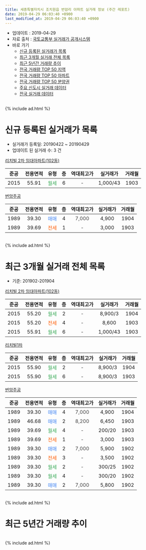 ```yaml
---
title: 세종특별자치시 조치원읍 번암리 아파트 실거래 정보 (주간 레포트)
date: 2019-04-29 06:03:40 +0900
last_modified_at: 2019-04-29 06:03:40 +0900
---
```


* 업데이트 : 2019-04-29
* 자료 출처 : [국토교통부 실거래가 공개시스템](http://rt.molit.go.kr)
* 바로 가기
    * [신규 등록된 실거래가 목록](#신규-등록된-실거래가-목록)
    * [최근 3개월 실거래 전체 목록](#최근-3개월-실거래-전체-목록)
    * [최근 5년간 거래량 추이](#최근-5년간-거래량-추이)
    * [전국 거래량 TOP 50 지역](https://inasie.github.io/apt-trade-info/최근-3개월-전국에서-가장-거래가-많이-발생한-지역)
    * [전국 거래량 TOP 50 아파트](https://inasie.github.io/apt-trade-info/최근-3개월-전국에서-가장-거래가-많이-발생한-아파트)
    * [전국 거래량 TOP 50 분양권](https://inasie.github.io/apt-trade-info/최근-3개월-전국에서-가장-거래가-많이-발생한-분양권)
    * [주요 신도시 실거래 데이터](https://inasie.github.io/apt-trade-info/주요-신도시)
    * [전국 실거래 데이터](https://inasie.github.io/apt-trade-info/전국)
<br>
{% include ad.html %}
<br>

# 신규 등록된 실거래가 목록
* 실거래가 등록일: 20190422 ~ 20190429
* 업데이트 된 실거래 수: 3 건


[리치빌 2차 임대아파트(102동)](https://search.naver.com/search.naver?query=%EC%84%B8%EC%A2%85%ED%8A%B9%EB%B3%84%EC%9E%90%EC%B9%98%EC%8B%9C+%EC%A1%B0%EC%B9%98%EC%9B%90%EC%9D%8D+%EB%B2%88%EC%95%94%EB%A6%AC+%EB%A6%AC%EC%B9%98%EB%B9%8C+2%EC%B0%A8+%EC%9E%84%EB%8C%80%EC%95%84%ED%8C%8C%ED%8A%B8%28102%EB%8F%99%29)

|준공|전용면적|유형|층|역대최고가|실거래가|거래월|
|:---:|:---:|:---:|:---:|:---:|:---:|:---:|
|2015|55.91|<span style="color:#34a853">월세</span>|6|<span style="color:#444444">-</span>|1,000/43|1903|

[번암주공](https://search.naver.com/search.naver?query=%EC%84%B8%EC%A2%85%ED%8A%B9%EB%B3%84%EC%9E%90%EC%B9%98%EC%8B%9C+%EC%A1%B0%EC%B9%98%EC%9B%90%EC%9D%8D+%EB%B2%88%EC%95%94%EB%A6%AC+%EB%B2%88%EC%95%94%EC%A3%BC%EA%B3%B5)

|준공|전용면적|유형|층|역대최고가|실거래가|거래월|
|:---:|:---:|:---:|:---:|:---:|:---:|:---:|
|1989|39.30|<span style="color:#4285f3">매매</span>|4|<span style="color:#444444">7,000</span>|4,900|1904|
|1989|39.69|<span style="color:#ff5a00">전세</span>|1|<span style="color:#444444">-</span>|3,000|1903|


<br>
{% include ad.html %}
<br>

# 최근 3개월 실거래 전체 목록
* 기준: 201902-201904


[리치빌 2차 임대아파트(102동)](https://search.naver.com/search.naver?query=%EC%84%B8%EC%A2%85%ED%8A%B9%EB%B3%84%EC%9E%90%EC%B9%98%EC%8B%9C+%EC%A1%B0%EC%B9%98%EC%9B%90%EC%9D%8D+%EB%B2%88%EC%95%94%EB%A6%AC+%EB%A6%AC%EC%B9%98%EB%B9%8C+2%EC%B0%A8+%EC%9E%84%EB%8C%80%EC%95%84%ED%8C%8C%ED%8A%B8%28102%EB%8F%99%29)

|준공|전용면적|유형|층|역대최고가|실거래가|거래월|
|:---:|:---:|:---:|:---:|:---:|:---:|:---:|
|2015|55.20|<span style="color:#34a853">월세</span>|2|<span style="color:#444444">-</span>|8,900/3|1904|
|2015|55.20|<span style="color:#ff5a00">전세</span>|4|<span style="color:#444444">-</span>|8,600|1903|
|2015|55.91|<span style="color:#34a853">월세</span>|6|<span style="color:#444444">-</span>|1,000/43|1903|

[리치빌1차](https://search.naver.com/search.naver?query=%EC%84%B8%EC%A2%85%ED%8A%B9%EB%B3%84%EC%9E%90%EC%B9%98%EC%8B%9C+%EC%A1%B0%EC%B9%98%EC%9B%90%EC%9D%8D+%EB%B2%88%EC%95%94%EB%A6%AC+%EB%A6%AC%EC%B9%98%EB%B9%8C1%EC%B0%A8)

|준공|전용면적|유형|층|역대최고가|실거래가|거래월|
|:---:|:---:|:---:|:---:|:---:|:---:|:---:|
|2015|55.90|<span style="color:#34a853">월세</span>|2|<span style="color:#444444">-</span>|8,900/3|1904|
|2015|55.90|<span style="color:#34a853">월세</span>|6|<span style="color:#444444">-</span>|8,900/3|1903|

[번암주공](https://search.naver.com/search.naver?query=%EC%84%B8%EC%A2%85%ED%8A%B9%EB%B3%84%EC%9E%90%EC%B9%98%EC%8B%9C+%EC%A1%B0%EC%B9%98%EC%9B%90%EC%9D%8D+%EB%B2%88%EC%95%94%EB%A6%AC+%EB%B2%88%EC%95%94%EC%A3%BC%EA%B3%B5)

|준공|전용면적|유형|층|역대최고가|실거래가|거래월|
|:---:|:---:|:---:|:---:|:---:|:---:|:---:|
|1989|39.30|<span style="color:#4285f3">매매</span>|4|<span style="color:#444444">7,000</span>|4,900|1904|
|1989|46.68|<span style="color:#4285f3">매매</span>|2|<span style="color:#444444">8,200</span>|6,450|1903|
|1989|39.69|<span style="color:#34a853">월세</span>|4|<span style="color:#444444">-</span>|200/20|1903|
|1989|39.69|<span style="color:#ff5a00">전세</span>|1|<span style="color:#444444">-</span>|3,000|1903|
|1989|39.30|<span style="color:#4285f3">매매</span>|2|<span style="color:#444444">7,000</span>|5,900|1902|
|1989|39.30|<span style="color:#ff5a00">전세</span>|3|<span style="color:#444444">-</span>|3,500|1902|
|1989|39.30|<span style="color:#34a853">월세</span>|2|<span style="color:#444444">-</span>|300/25|1902|
|1989|39.30|<span style="color:#34a853">월세</span>|4|<span style="color:#444444">-</span>|300/20|1902|
|1989|39.30|<span style="color:#4285f3">매매</span>|2|<span style="color:#444444">7,000</span>|5,800|1902|


<br>
{% include ad.html %}
<br>

# 최근 5년간 거래량 추이


<div style="width:100%;">
    <canvas id="deal_progress" height="200"></canvas>
</div>

<script>
new Chart(document.getElementById("deal_progress"), {
    type: 'line',
    data: {
        labels: ['201404','201405','201406','201407','201408','201409','201410','201411','201412','201501','201502','201503','201504','201505','201506','201507','201508','201509','201510','201511','201512','201601','201602','201603','201604','201605','201606','201607','201608','201609','201610','201611','201612','201701','201702','201703','201704','201705','201706','201707','201708','201709','201710','201711','201712','201801','201802','201803','201804','201805','201806','201807','201808','201809','201810','201811','201812','201901','201902','201903','201904'],
        datasets: [{
            label: '매매',
            pointRadius: 1,
            data: [5, 2, 4, 1, 4, 1, 2, 3, 1, 1, 1, 1, 5, 3, 2, 2, 2, 3, 1, 4, 1, 2, 2, 4, 4, 2, 4, 4, 0, 0, 1, 1, 2, 3, 7, 4, 1, 1, 4, 5, 4, 4, 3, 2, 3, 6, 2, 6, 3, 4, 3, 2, 0, 2, 1, 3, 3, 2, 2, 1, 1],
            borderColor: "rgba(255, 201, 14, 1)",
            backgroundColor: "rgba(255, 201, 14, 0.5)",
            fill: false,
            lineTension: 0
        },{
            label: '전월세',
            pointRadius: 1,
            data: [4, 0, 1, 2, 3, 2, 1, 1, 1, 3, 3, 5, 3, 2, 3, 7, 7, 5, 6, 5, 8, 10, 13, 18, 20, 14, 6, 7, 4, 3, 6, 5, 3, 4, 8, 4, 4, 5, 3, 4, 17, 9, 4, 9, 6, 8, 9, 13, 6, 4, 5, 16, 10, 8, 5, 1, 9, 3, 3, 5, 2],
            borderColor: "rgba(0, 141, 185, 1)",
            backgroundColor: "rgba(0, 141, 185, 0.5)",
            fill: false,
            lineTension: 0
        }
        ]
    },
    options: {
        responsive: true,
        title: {
            display: false
        },
        tooltips: {
            mode: 'index',
            intersect: false
        },
        hover: {
            mode: 'nearest',
            intersect: true
        },
        scales: {
            xAxes: [{
                display: true,
                scaleLabel: {
                    display: true,
                    labelString: '년/월'
                }
            }],
            yAxes: [{
                display: true,
                ticks: {
                    suggestedMin: 0,
                },
                scaleLabel: {
                    display: true,
                    labelString: '실거래 수'
                }
            }]
        }
    }
});

</script>


<br>
{% include ad.html %}
<br>

